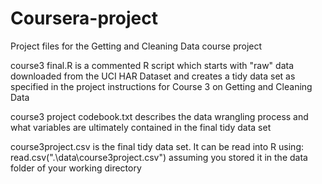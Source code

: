 # Coursera-project
Project files for the Getting and Cleaning Data course project

course3 final.R is a commented R script which starts with "raw" data downloaded from the UCI HAR Dataset and creates a tidy data set as specified in the project instructions for Course 3 on Getting and Cleaning Data

course3 project codebook.txt describes the data wrangling process and what variables are ultimately contained in the final tidy data set

course3project.csv is the final tidy data set.  It can be read into R using: read.csv(".\\data\\course3project.csv") assuming you stored it in the data folder of your working directory
